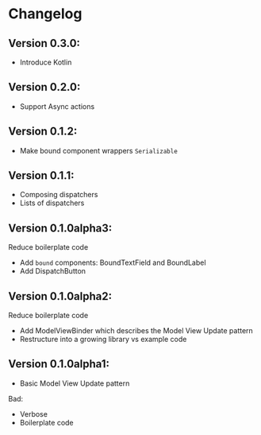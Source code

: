 # Changelog

## Version 0.3.0: 

- Introduce Kotlin

## Version 0.2.0: 

- Support Async actions

## Version 0.1.2: 

- Make bound component wrappers `Serializable` 

## Version 0.1.1: 

- Composing dispatchers
- Lists of dispatchers

## Version 0.1.0alpha3: 

Reduce boilerplate code
    
- Add `bound` components: BoundTextField and BoundLabel
- Add DispatchButton


## Version 0.1.0alpha2: 

Reduce boilerplate code
    
- Add ModelViewBinder which describes the Model View Update pattern
- Restructure into a growing library vs example code


## Version 0.1.0alpha1:
    
- Basic Model View Update pattern

Bad:

- Verbose
- Boilerplate code
